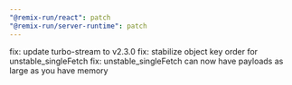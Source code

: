 ```yaml
---
"@remix-run/react": patch
"@remix-run/server-runtime": patch
---
```


fix: update turbo-stream to v2.3.0
fix: stabilize object key order for unstable_singleFetch
fix: unstable_singleFetch can now have payloads as large as you have memory
